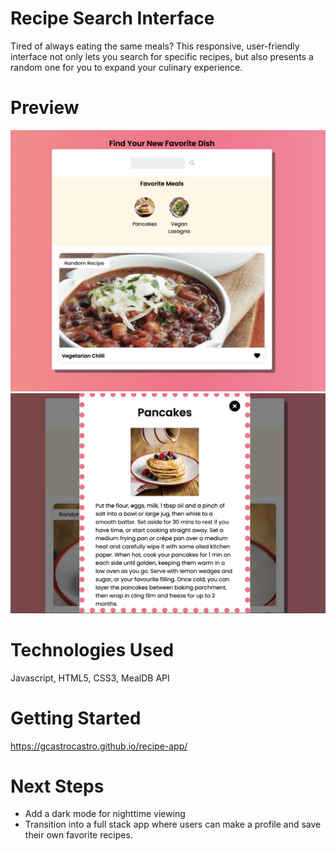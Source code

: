 # Recipe Search Interface
Tired of always eating the same meals? This responsive, user-friendly interface not only lets you search for specific recipes, but also presents a random one for you to expand your culinary experience.

# Preview
<img src="search-interface.png" width="700px" alt="interface-preview">
<img src="recipe.png" width="700px" alt="recipe-preview">

# Technologies Used
Javascript, HTML5, CSS3, MealDB API

# Getting Started
https://gcastrocastro.github.io/recipe-app/

# Next Steps
- Add a dark mode for nighttime viewing
- Transition into a full stack app where users can make a profile and save their own favorite recipes. 

